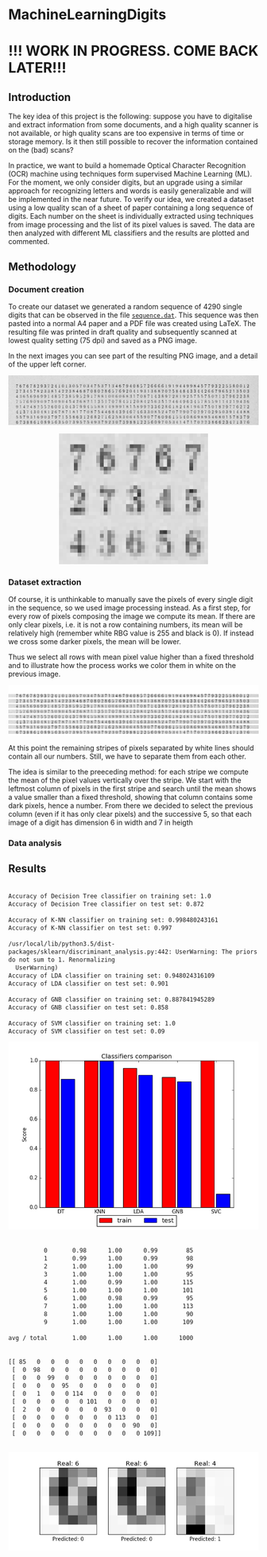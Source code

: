 # MachineLearningDigits

# !!! WORK IN PROGRESS. COME BACK LATER!!!

## Introduction
The key idea of this project is the following: suppose you have to digitalise and extract information from some documents, and a high quality scanner is not available, or high quality scans are too expensive in terms of time or storage memory. Is it then still possible to recover the information contained on the (bad) scans? 

In practice, we want to build a homemade Optical Character Recognition (OCR) machine using techniques form supervised Machine Learning (ML).
For the moment, we only consider digits, but an upgrade using a similar approach for recognizing letters and words is easily generalizable and will be implemented in the near future.
To verify our idea, we created a dataset using a low quality scan of a sheet of paper containing a long sequence of digits. Each number on the sheet is individually extracted using techniques from image processing and the list of its pixel values is saved. The data are then analyzed with different ML classifiers and the results are plotted and commented.    


## Methodology
### Document creation
To create our dataset we generated a random sequence of 4290 single digits that can be observed in the file [`sequence.dat`](https://github.com/dario-marvin/MachineLearningDigits/blob/master/sequence.dat). This sequence was then pasted into a normal A4 paper and a PDF file was created using LaTeX. The resulting file was printed in draft quality and subsequently scanned at lowest quality setting (75 dpi) and saved as a PNG image. 

In the next images you can see part of the resulting PNG image, and a detail of the upper left corner.

<p align="center">
  <img src="https://github.com/dario-marvin/MachineLearningDigits/blob/master/page1_ex.png">
</p>

<p align="center">
  <img width = 300 src="https://github.com/dario-marvin/MachineLearningDigits/blob/master/page1_particular.png">
</p>

### Dataset extraction

Of course, it is unthinkable to manually save the pixels of every single digit in the sequence, so we used image processing instead. As a first step, for every row of pixels composing the image we compute its mean. If there are only clear pixels, i.e. it is not a row containing numbers, its mean will be relatively high (remember white RBG value is 255 and black is 0). If instead we cross some darker pixels, the mean will be lower.

Thus we select all rows with mean pixel value higher than a fixed threshold and to illustrate how the process works we color them in white on the previous image.

<p align="center">
  <img src="https://github.com/dario-marvin/MachineLearningDigits/blob/master/page1_modified_ex.png">
</p>

At this point the remaining stripes of pixels separated by white lines should contain all our numbers. Still, we have to separate them from each other. 




The idea is similar to the preeceding method: for each stripe we compute the mean of the pixel values vertically over the stripe. We start with the leftmost column of pixels in the first stripe and search until the mean shows a value smaller than a fixed threshold, showing that column contains some dark pixels, hence a number. From there we decided to select the previous column (even if it has only clear pixels) and the successive 5, so that each image of a digit has dimension 6 in width and 7 in heigth 



### Data analysis


## Results

```

Accuracy of Decision Tree classifier on training set: 1.0
Accuracy of Decision Tree classifier on test set: 0.872

Accuracy of K-NN classifier on training set: 0.998480243161
Accuracy of K-NN classifier on test set: 0.997

/usr/local/lib/python3.5/dist-packages/sklearn/discriminant_analysis.py:442: UserWarning: The priors do not sum to 1. Renormalizing
  UserWarning)
Accuracy of LDA classifier on training set: 0.948024316109
Accuracy of LDA classifier on test set: 0.901

Accuracy of GNB classifier on training set: 0.887841945289
Accuracy of GNB classifier on test set: 0.858

Accuracy of SVM classifier on training set: 1.0
Accuracy of SVM classifier on test set: 0.09

```

<p align="center">
  <img src="https://github.com/dario-marvin/MachineLearningDigits/blob/master/classifier_comparison.png">
</p>

```             precision    recall  f1-score   support

          0       0.98      1.00      0.99        85
          1       0.99      1.00      0.99        98
          2       1.00      1.00      1.00        99
          3       1.00      1.00      1.00        95
          4       1.00      0.99      1.00       115
          5       1.00      1.00      1.00       101
          6       1.00      0.98      0.99        95
          7       1.00      1.00      1.00       113
          8       1.00      1.00      1.00        90
          9       1.00      1.00      1.00       109

avg / total       1.00      1.00      1.00      1000


[[ 85   0   0   0   0   0   0   0   0   0]
 [  0  98   0   0   0   0   0   0   0   0]
 [  0   0  99   0   0   0   0   0   0   0]
 [  0   0   0  95   0   0   0   0   0   0]
 [  0   1   0   0 114   0   0   0   0   0]
 [  0   0   0   0   0 101   0   0   0   0]
 [  2   0   0   0   0   0  93   0   0   0]
 [  0   0   0   0   0   0   0 113   0   0]
 [  0   0   0   0   0   0   0   0  90   0]
 [  0   0   0   0   0   0   0   0   0 109]]


```

<p align="center">
  <img src="https://github.com/dario-marvin/MachineLearningDigits/blob/master/wrong_predictions.png">
</p>
